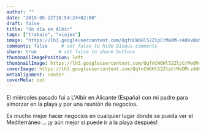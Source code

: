 ```yaml
---
author: ""
date: "2019-05-22T18:54:24+02:00"
draft: false
title: "Un día en Albir"
tags: ["trabajo", "viajes"]
image: "https://lh3.googleusercontent.com/QqfnCW6Hl52ZlpCrMeOM-z4dHvNxNcVifCjufGOEEVa-MBK6WoEjap_w439bZSRu2b6oSdLMOjXdzXes79HByDtLyHe-z1JVBpEzMS7SoaqZzik-Lk_V88w4ghuipZsd4GBNHPvIhNQ=w1920-h1080"
comments: false     # set false to hide Disqus comments
share: true        # set false to share buttons
thumbnailImagePosition: left
thumbnailImage: https://lh3.googleusercontent.com/QqfnCW6Hl52ZlpCrMeOM-z4dHvNxNcVifCjufGOEEVa-MBK6WoEjap_w439bZSRu2b6oSdLMOjXdzXes79HByDtLyHe-z1JVBpEzMS7SoaqZzik-Lk_V88w4ghuipZsd4GBNHPvIhNQ=w1920-h1080
coverImage: https://lh3.googleusercontent.com/QqfnCW6Hl52ZlpCrMeOM-z4dHvNxNcVifCjufGOEEVa-MBK6WoEjap_w439bZSRu2b6oSdLMOjXdzXes79HByDtLyHe-z1JVBpEzMS7SoaqZzik-Lk_V88w4ghuipZsd4GBNHPvIhNQ=w1920-h1080
metaAlignment: center
coverMeta: out
---
```


El miércoles pasado fui a L'Albir en Alicante (España) con mi padre para almorzar en la playa y por una reunión de negocios.

<!--more-->

Es mucho mejor hacer negocios en cualquier lugar donde se pueda ver el Mediterráneo ... ¡y aún mejor si puede ir a la playa después!

<script src="https://cdn.jsdelivr.net/npm/publicalbum@latest/dist/pa-embed-player.min.js" async></script>
<div class="pa-embed-player" style="width:100%; height:480px; display:none;"
  data-link="https://photos.app.goo.gl/nscj8ow9aD62h5Vh6"
  data-title="8 new photos by Jorge Cortell">
  <img data-src="https://lh3.googleusercontent.com/Dqa0RZfQ_jLV8-gqKSJ3FS2XpNKxSvIpWX2L30TAJAwMRnm5tgSBJdgPlphFDNuL-3KoivHzwW9SjOCEC7aOwjtI2VzIt8rVeVcEc7l9sgEoqDqicYb3yTQ8U2qNRGnIZlj-1j5Oy0s=w1920-h1080" src="" alt="" />
  <img data-src="https://lh3.googleusercontent.com/FNhWyzxc6PfFXHuufmYmdBnMjoyMxy_pKbxrjco8qBim9H5P2-dkQu5RSU7KjaYB99EAh1f45byATbjALUd-acC6UhA4qSZ2jI2mgZrW9KJ9dTi4hao2HlaeMWCpGjkSUyyASYE2MKk=w1920-h1080" src="" alt="" />
  <img data-src="https://lh3.googleusercontent.com/4tT3b5fKgy46EvIJELiWPFw7XgfipEOvmr38Waer4ZNmVfNazNdkaXJ9zJLNVV-PsK3DB406czA2y8sboMNCOd-t83z2Ho7lXNZQUjphtVv-pWU40ofA1xSRnydhhFJms9dk7iHBkoA=w1920-h1080" src="" alt="" />
  <img data-src="https://lh3.googleusercontent.com/WVAQdyN3G-MwvncmLNDi6w88emYj6eju_3624VAWjO3v3hRKmt5UBqB5J9k8CRnFIw8IELab00nKJidFy-GCtXBtqU4Bfqdck26XFTSelK7liitpZPAjKww42aL6D6egopGzjD3EkmE=w1920-h1080" src="" alt="" />
  <img data-src="https://lh3.googleusercontent.com/e9KYQO8PSkfmfS0F10YPJTEKburdJvaBTCEBwLbxYqRZSAUWU5jZZPuW-4rj1tN0o-GO4Piu_ZQQQhWZwswvK2dhKD6sArBcjd-eTSt_ZG6FoOTLU3Gc6J4SLP6FsgYB4EIpUmEFPzY=w1920-h1080" src="" alt="" />
  <img data-src="https://lh3.googleusercontent.com/mmJiVL97p0Sj99IIYtbR4KuhBGIidPLhbDGV1qSAHZPfrexOKbkBMYpjuUiV_ePmSiOfxP7cBKqUQjQynaE_Xs8uO9vV_dq4XmcdzbEn65v7ZGVETpvBUNzI9aaTecDwlPrSVGtzxos=w1920-h1080" src="" alt="" />
  <img data-src="https://lh3.googleusercontent.com/7wOsOSYa0oXXdFdooTaTvgQDIFjAny4aQyLyizhWvIE2iaXFpMuw4UL3K2LkCa-G4fw_cimQaBHZxN4OndMQHwVfY0dIWcjV2jBLfWk1KuL9i3Tprs08IIFL9usnINeOSVymAXFEaxU=w1920-h1080" src="" alt="" />
  <img data-src="https://lh3.googleusercontent.com/HOTbGpo22GvKaAGVRtfc169HMOZ9H3VdKHlMv05topaGefoU8cKDbCL_LZprSOErs6tm1MU2hV0KPcLFnYGY5hOpnTm6mE7EB0edse71yTHFLM5hQcxI4FrD38fPGljz21NPt7y-qjs=w1920-h1080" src="" alt="" />
</div>
